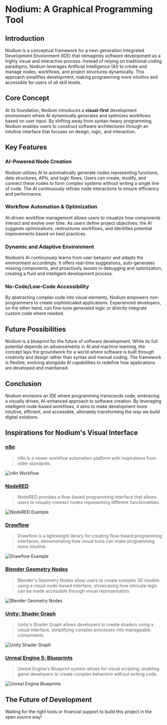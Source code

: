 # Nodium: A Graphical Programming Tool

## Introduction

Nodium is a conceptual framework for a next-generation Integrated Development Environment (IDE) that reimagines software development as a highly visual and interactive process. Instead of relying on traditional coding paradigms, Nodium leverages Artificial Intelligence (AI) to create and manage nodes, workflows, and project structures dynamically. This approach simplifies development, making programming more intuitive and accessible for users of all skill levels.

## Core Concept

At its foundation, Nodium introduces a **visual-first** development environment where AI dynamically generates and optimizes workflows based on user input. By shifting away from syntax-heavy programming, Nodium enables users to construct software architectures through an intuitive interface that focuses on design, logic, and interaction.

## Key Features

### **AI-Powered Node Creation**
Nodium utilizes AI to automatically generate nodes representing functions, data structures, APIs, and logic flows. Users can create, modify, and connect these nodes to form complex systems without writing a single line of code. The AI continuously refines node interactions to ensure efficiency and performance.

### **Workflow Automation & Optimization**
AI-driven workflow management allows users to visualize how components interact and evolve over time. As users define project objectives, the AI suggests optimizations, restructures workflows, and identifies potential improvements based on best practices.

### **Dynamic and Adaptive Environment**
Nodium’s AI continuously learns from user behavior and adapts the environment accordingly. It offers real-time suggestions, auto-generates missing components, and proactively assists in debugging and optimization, creating a fluid and intelligent development process.

### **No-Code/Low-Code Accessibility**
By abstracting complex code into visual elements, Nodium empowers non-programmers to create sophisticated applications. Experienced developers, on the other hand, can fine-tune generated logic or directly integrate custom code where needed.

## Future Possibilities

Nodium is a blueprint for the future of software development. While its full potential depends on advancements in AI and machine learning, the concept lays the groundwork for a world where software is built through creativity and design rather than syntax and manual coding. The framework is flexible, evolving alongside AI capabilities to redefine how applications are developed and maintained.

## Conclusion

Nodium envisions an IDE where programming transcends code, embracing a visually driven, AI-enhanced approach to software creation. By leveraging intelligent node-based workflows, it aims to make development more intuitive, efficient, and accessible, ultimately transforming the way we build digital solutions.

## Inspirations for Nodium's Visual Interface

### **[n8n](https://n8n.io/)**
   > n8n is a newer workflow automation platform with inspirations from older standards.

   ![n8n Workflow](https://community.n8n.io/uploads/default/original/2X/e/efe3e52ef6fb3297d6e401dac2edc21206e07b63.gif)

### **[NodeRED](https://github.com/node-red/node-red)**  
   > NodeRED provides a flow-based programming interface that allows users to visually connect nodes representing different functionalities.

   ![NodeRED Example](https://user-images.githubusercontent.com/15168847/232058437-213eb8a7-4eeb-4a6d-9752-60e12abf9bb7.png)

### **[Drawflow](https://github.com/jerosoler/Drawflow)**  
   > Drawflow is a lightweight library for creating flow-based programming interfaces, demonstrating how visual tools can make programming more intuitive.

   ![Drawflow Example](https://user-images.githubusercontent.com/15168847/232057526-63018038-440b-4a0b-baac-d366e9cba313.gif)

### **[Blender Geometry Nodes](https://docs.blender.org/manual/en/latest/modeling/geometry_nodes/index.html#index-0)**  
   > Blender's Geometry Nodes allow users to create complex 3D models using a visual node-based interface, showcasing how intricate logic can be made accessible through visual representation.

   ![Blender Geometry Nodes](https://user-images.githubusercontent.com/15168847/232055166-b1cabd5e-a89b-4139-9a18-ae96e809d7e6.png)

### **[Unity: Shader Graph](https://docs.unity3d.com/Packages/com.unity.shadergraph@14.0/manual/First-Shader-Graph.html)**  
   > Unity's Shader Graph allows developers to create shaders using a visual interface, simplifying complex processes into manageable components.

   ![Unity Shader Graph](https://user-images.githubusercontent.com/15168847/232060906-5e22220c-be8b-45a7-92ca-cdc473f7b1cf.png)

### **[Unreal Engine 5: Blueprints](https://docs.unrealengine.com/5.0/en-US/blueprint-tutorials-in-unreal-engine/)**  
   > Unreal Engine's Blueprint system allows for visual scripting, enabling game developers to create complex behaviors without writing code.

   ![Unreal Engine Blueprints](https://user-images.githubusercontent.com/15168847/232058249-2f7ccaa3-887b-4248-8d1d-e354a52ad33a.png)

## The Future of Development

Waiting for the right tools or financial support to build this project in the open source way! 
